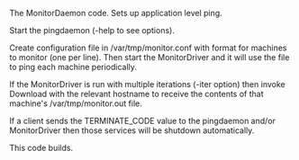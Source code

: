 The MonitorDaemon code. Sets up application level ping.

Start the pingdaemon (-help to see options).

Create configuration file in /var/tmp/monitor.conf with format <host> <port> for machines to monitor (one per line). Then start the MonitorDriver and it will use the file to ping each machine periodically.

If the MonitorDriver is run with multiple iterations (-iter option) then invoke Download with the relevant hostname to receive the contents of that machine's /var/tmp/monitor.out file.

If a client sends the TERMINATE_CODE value to the pingdaemon and/or MonitorDriver then those services will be shutdown automatically.

This code builds.